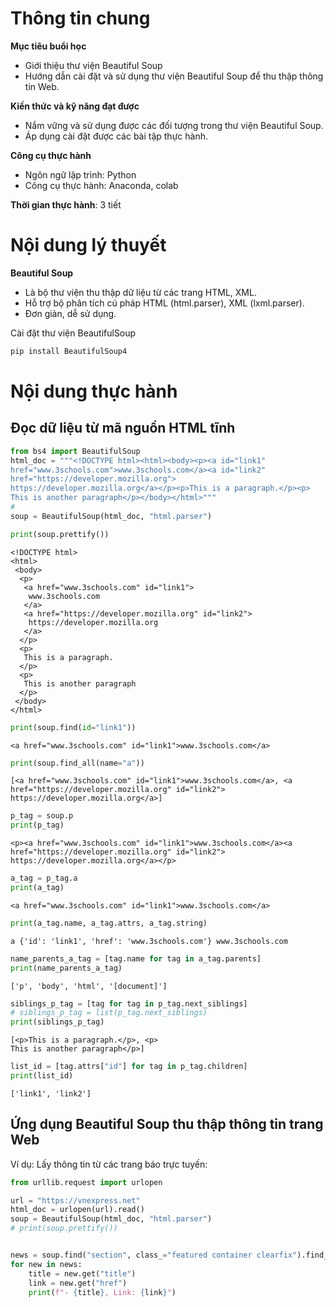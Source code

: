 # Thông tin chung

**Mục tiêu buổi học**

- Giới thiệu thư viện Beautiful Soup
- Hướng dẫn cài đặt và sử dụng thư viện Beautiful Soup để thu thập thông tin Web.

**Kiến thức và kỹ năng đạt được**

- Nắm vững và sử dụng được các đối tượng trong thư viện Beautiful Soup.
- Áp dụng cài đặt được các bài tập thực hành.

**Công cụ thực hành**

- Ngôn ngữ lập trình: Python
- Công cụ thực hành: Anaconda, colab

**Thời gian thực hành**: 3 tiết

# Nội dung lý thuyết

**Beautiful Soup**

- Là bộ thư viện thu thập dữ liệu từ các trang HTML, XML.
- Hỗ trợ bộ phân tích cú pháp HTML (html.parser), XML (lxml.parser).
- Đơn giản, dễ sử dụng.

Cài đặt thư viện BeautifulSoup
```python
pip install BeautifulSoup4
```

# Nội dung thực hành

## Đọc dữ liệu từ mã nguồn HTML tĩnh


```python
from bs4 import BeautifulSoup
html_doc = """<!DOCTYPE html><html><body><p><a id="link1" 
href="www.3schools.com">www.3schools.com</a><a id="link2" 
href="https://developer.mozilla.org">
https://developer.mozilla.org</a></p><p>This is a paragraph.</p><p>
This is another paragraph</p></body></html>"""
#
soup = BeautifulSoup(html_doc, "html.parser")
```


```python
print(soup.prettify())
```

    <!DOCTYPE html>
    <html>
     <body>
      <p>
       <a href="www.3schools.com" id="link1">
        www.3schools.com
       </a>
       <a href="https://developer.mozilla.org" id="link2">
        https://developer.mozilla.org
       </a>
      </p>
      <p>
       This is a paragraph.
      </p>
      <p>
       This is another paragraph
      </p>
     </body>
    </html>



```python
print(soup.find(id="link1"))
```

    <a href="www.3schools.com" id="link1">www.3schools.com</a>



```python
print(soup.find_all(name="a"))
```

    [<a href="www.3schools.com" id="link1">www.3schools.com</a>, <a href="https://developer.mozilla.org" id="link2">
    https://developer.mozilla.org</a>]



```python
p_tag = soup.p
print(p_tag)
```

    <p><a href="www.3schools.com" id="link1">www.3schools.com</a><a href="https://developer.mozilla.org" id="link2">
    https://developer.mozilla.org</a></p>



```python
a_tag = p_tag.a
print(a_tag)
```

    <a href="www.3schools.com" id="link1">www.3schools.com</a>



```python
print(a_tag.name, a_tag.attrs, a_tag.string)
```

    a {'id': 'link1', 'href': 'www.3schools.com'} www.3schools.com



```python
name_parents_a_tag = [tag.name for tag in a_tag.parents]
print(name_parents_a_tag)
```

    ['p', 'body', 'html', '[document]']



```python
siblings_p_tag = [tag for tag in p_tag.next_siblings]
# siblings_p_tag = list(p_tag.next_siblings)
print(siblings_p_tag)
```

    [<p>This is a paragraph.</p>, <p>
    This is another paragraph</p>]



```python
list_id = [tag.attrs["id"] for tag in p_tag.children]
print(list_id)
```

    ['link1', 'link2']


## Ứng dụng Beautiful Soup thu thập thông tin trang Web

Ví dụ: Lấy thông tin từ các trang báo trực tuyến:


```python
from urllib.request import urlopen

url = "https://vnexpress.net"
html_doc = urlopen(url).read()
soup = BeautifulSoup(html_doc, "html.parser")
# print(soup.prettify())
```


```python

news = soup.find("section", class_="featured container clearfix").find_all("a")
for new in news:
    title = new.get("title")
    link = new.get("href")
    print(f"- {title}, Link: {link}")
```
